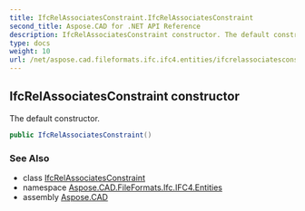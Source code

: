 ```yaml
---
title: IfcRelAssociatesConstraint.IfcRelAssociatesConstraint
second_title: Aspose.CAD for .NET API Reference
description: IfcRelAssociatesConstraint constructor. The default constructor
type: docs
weight: 10
url: /net/aspose.cad.fileformats.ifc.ifc4.entities/ifcrelassociatesconstraint/ifcrelassociatesconstraint/
---
```

## IfcRelAssociatesConstraint constructor

The default constructor.

```csharp
public IfcRelAssociatesConstraint()
```

### See Also

* class [IfcRelAssociatesConstraint](../)
* namespace [Aspose.CAD.FileFormats.Ifc.IFC4.Entities](../../ifcrelassociatesconstraint/)
* assembly [Aspose.CAD](../../../)


